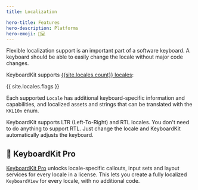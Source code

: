 ```yaml
---
title: Localization

hero-title: Features
hero-description: Platforms
hero-emoji: 📱💻
---
```


Flexible localization support is an important part of a software keyboard. A keyboard should be able to easily change the locale without major code changes.

KeyboardKit supports [{{site.locales.count}} locales](/locales):

{{ site.locales.flags }}

Each supported `Locale` has additional keyboard-specific information and capabilities, and localized assets and strings that can be translated with the ``KKL10n`` enum.

KeyboardKit supports LTR (Left-To-Right) and RTL locales. You don't need to do anything to support RTL. Just change the locale and KeyboardKit automatically adjusts the keyboard.


## 👑 KeyboardKit Pro

[KeyboardKit Pro][Pro] unlocks locale-specific callouts, input sets and layout services for every locale in a license. This lets you create a fully localized ``KeyboardView`` for every locale, with no additional code.



[Pro]: /pro
